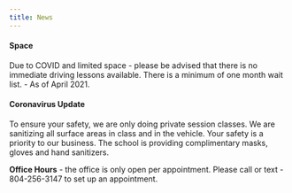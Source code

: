 ```yaml
---
title: News
---
```

#### Space

Due to COVID and limited space - please be advised that there is no immediate driving lessons available. There is a minimum of one month wait list. - As of April 2021. 

#### Coronavirus Update

To ensure your safety, we are only doing private session classes. We are sanitizing all surface areas in class and in the vehicle. Your safety is a priority to our business. The school is providing complimentary masks, gloves and hand sanitizers. 

**Office Hours** - the office is only open per appointment. Please call or text - 804-256-3147 to set up an appointment.